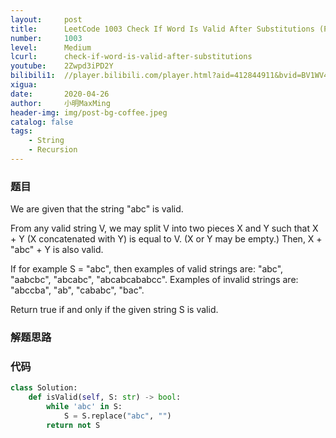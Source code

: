 ```yaml
---
layout:     post
title:      LeetCode 1003 Check If Word Is Valid After Substitutions (Python)
number:     1003
level:      Medium
lcurl:      check-if-word-is-valid-after-substitutions
youtube:    2Zwpd3iPD2Y
bilibili1:  //player.bilibili.com/player.html?aid=412844911&bvid=BV1WV411Z74P&cid=181298984&page=1
xigua:      
date:       2020-04-26
author:     小明MaxMing
header-img: img/post-bg-coffee.jpeg
catalog: false
tags:
    - String
    - Recursion
---
```


### 题目

We are given that the string "abc" is valid.

From any valid string V, we may split V into two pieces X and Y such that X + Y (X concatenated with Y) is equal to V.  (X or Y may be empty.)  Then, X + "abc" + Y is also valid.

If for example S = "abc", then examples of valid strings are: "abc", "aabcbc", "abcabc", "abcabcababcc".  Examples of invalid strings are: "abccba", "ab", "cababc", "bac".

Return true if and only if the given string S is valid.

### 解题思路



### 代码
```python
class Solution:
    def isValid(self, S: str) -> bool:
        while 'abc' in S:
            S = S.replace("abc", "")
        return not S
```